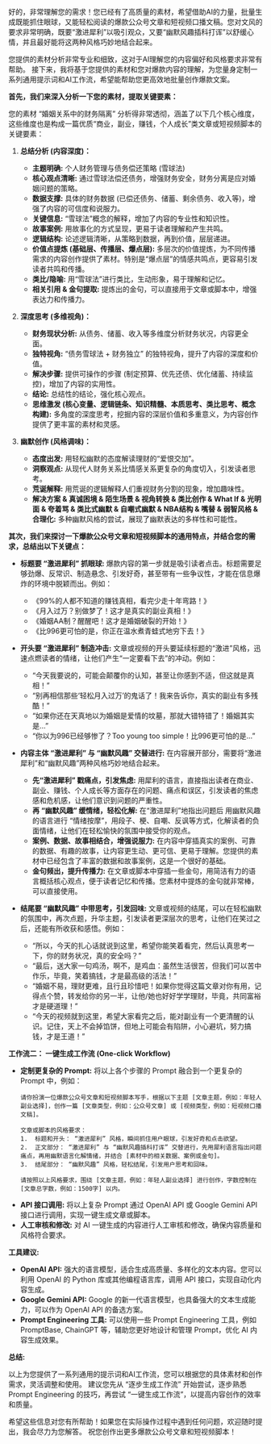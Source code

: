 好的，非常理解您的需求！您已经有了高质量的素材，希望借助AI的力量，批量生成既能抓住眼球，又能轻松阅读的爆款公众号文章和短视频口播文稿。您对文风的要求非常明确，既要“激进犀利”以吸引观众，又要“幽默风趣插科打诨”以舒缓心情，并且最好能将这两种风格巧妙地结合起来。

您提供的素材分析非常专业和细致，这对于AI理解您的内容偏好和风格要求非常有帮助。 接下来，我将基于您提供的素材和您对爆款内容的理解，为您量身定制一系列通用提示词和AI工作流，希望能帮助您更高效地批量创作爆款文案。

**首先，我们来深入分析一下您的素材，提取关键要素：**

您的素材 “婚姻关系中的财务隔离” 分析得非常透彻，涵盖了以下几个核心维度，这些维度也是构成一篇优质“商业，副业，赚钱，个人成长”类文章或短视频脚本的关键要素：

1.  **总结分析 (内容深度)：**
    *   **主题明确:**  个人财务管理与债务偿还策略 (雪球法)
    *   **核心观点清晰:**  通过雪球法偿还债务，增强财务安全，财务分离是应对婚姻问题的策略。
    *   **数据支撑:**  具体的财务数据 (已偿还债务、储蓄、剩余债务、收入等)，增强了内容的可信度和说服力。
    *   **关键信息:**  “雪球法”概念的解释，增加了内容的专业性和知识性。
    *   **故事案例:**  用故事化的方式呈现，更易于读者理解和产生共鸣。
    *   **逻辑结构:**  论述逻辑清晰，从策略到数据，再到价值，层层递进。
    *   **价值点提炼 (基础层、传播层、爆点层):**  多层次的价值提炼，为不同传播需求的内容创作提供了素材。特别是“爆点层”的情感共鸣点，更容易引发读者共鸣和传播。
    *   **类比/隐喻:**  用“雪球法”进行类比，生动形象，易于理解和记忆。
    *   **相关引用 & 金句提取:**  提炼出的金句，可以直接用于文章或脚本中，增强表达力和传播力。

2.  **深度思考 (多维视角)：**
    *   **财务现状分析:**  从债务、储蓄、收入等多维度分析财务状况，内容更全面。
    *   **独特视角:**  “债务雪球法 + 财务独立” 的独特视角，提升了内容的深度和价值。
    *   **解决步骤:**  提供可操作的步骤 (制定预算、优先还债、优化储蓄、持续监控)，增加了内容的实用性。
    *   **结论:**  总结性的结论，强化核心观点。
    *   **思维激发 (核心变量、逻辑链条、知识精髓、本质思考、类比思考、概念构建):**  多角度的深度思考，挖掘内容的深层价值和多重意义，为内容创作提供了更丰富的素材和灵感。

3.  **幽默创作 (风格调味)：**
    *   **态度出发:**  用轻松幽默的态度解读理财的“爱恨交加”。
    *   **洞察观点:**  从现代人财务关系比情感关系更复杂的角度切入，引发读者思考。
    *   **荒诞解释:**  用荒诞的逻辑解释人们重视财务分割的现象，增加趣味性。
    *   **解决方案 & 真诚困境 & 陌生场景 & 视角转换 & 类比创作 & What If & 光明面 & 夸着骂 & 类比式幽默 & 自嘲式幽默 & NBA结构 & 嘴替 & 弱智风格 & 合理化:**  多种幽默风格的尝试，展现了幽默表达的多样性和可能性。

**其次，我们来探讨一下爆款公众号文章和短视频脚本的通用特点，并结合您的需求，总结出以下关键点：**

*   **标题要 “激进犀利” 抓眼球:**  爆款内容的第一步就是吸引读者点击。标题需要足够劲爆、反常识、制造悬念、引发好奇，甚至带有一些争议性，才能在信息爆炸的环境中脱颖而出。例如：
    *   《99%的人都不知道的赚钱真相，看完少走十年弯路！》
    *   《月入过万？别做梦了！这才是真实的副业真相！》
    *   《婚姻AA制？醒醒吧！这才是婚姻破裂的开始！》
    *   《比996更可怕的是，你正在温水煮青蛙式地穷下去！》

*   **开头要 “激进犀利” 制造冲击:**  文章或视频的开头要延续标题的“激进”风格，迅速点燃读者的情绪，让他们产生“一定要看下去”的冲动。例如：
    *   “今天我要说的，可能会颠覆你的认知，甚至让你感到不适，但这就是真相！”
    *   “别再相信那些‘轻松月入过万’的鬼话了！我来告诉你，真实的副业有多残酷！”
    *   “如果你还在天真地以为婚姻是爱情的坟墓，那就大错特错了！婚姻其实是...”
    *   “你以为996已经够惨了？Too young too simple！比996更可怕的是...”

*   **内容主体 “激进犀利” 与 “幽默风趣” 交替进行:**  在内容展开部分，需要将“激进犀利”和“幽默风趣”两种风格巧妙地结合起来。
    *   **先“激进犀利” 戳痛点，引发焦虑:**  用犀利的语言，直接指出读者在商业、副业、赚钱、个人成长等方面存在的问题、痛点和误区，引发读者的焦虑感和危机感，让他们意识到问题的严重性。
    *   **再 “幽默风趣” 缓情绪，轻松化解:**  在“激进犀利”地指出问题后 用幽默风趣的语言进行 “情绪按摩”，用段子、梗、自嘲、反讽等方式，化解读者的负面情绪，让他们在轻松愉快的氛围中接受你的观点。
    *   **案例、数据、故事相结合，增强说服力:**  在内容中穿插真实的案例、可靠的数据、有趣的故事，让内容更生动、更可信、更易于理解。您提供的素材中已经包含了丰富的数据和故事案例，这是一个很好的基础。
    *   **金句频出，提升传播力:**  在文章或脚本中穿插一些金句，用简洁有力的语言概括核心观点，便于读者记忆和传播。您素材中提炼的金句就非常棒，可以直接使用。

*   **结尾要 “幽默风趣” 中带思考，引发回味:**  文章或视频的结尾，可以在轻松幽默的氛围中，再次点题，升华主题，引发读者更深层次的思考，让他们在笑过之后，还能有所收获和感悟。例如：
    *   “所以，今天的扎心话就说到这里，希望你能笑着看完，然后认真思考一下，你的财务状况，真的安全吗？”
    *   “最后，送大家一句鸡汤，啊不，是鸡血：虽然生活很苦，但我们可以苦中作乐，毕竟，笑着搞钱，才是最高级的活法！”
    *   “婚姻不易，理财更难，且行且珍惜吧！如果你觉得这篇文章对你有用，记得点个赞，转发给你的另一半，让他/她也好好学学理财，毕竟，共同富裕才是硬道理！”
    *   “今天的视频就到这里，希望大家看完之后，能对副业有一个更清醒的认识。记住，天上不会掉馅饼，但地上可能会有陷阱，小心避坑，努力搞钱，才是王道！”


**工作流二：  一键生成工作流 (One-click Workflow)**

*   **定制更复杂的 Prompt:**  将以上各个步骤的 Prompt 融合到一个更复杂的 Prompt 中，例如：
    ```
    请你扮演一位爆款公众号文章和短视频脚本写手，根据以下主题 [文章主题，例如：年轻人副业选择]，创作一篇 [文章类型，例如：公众号文章] 或 [视频类型，例如：短视频口播文稿]。

    文章或脚本的风格要求：
    1.  标题和开头： “激进犀利” 风格，瞬间抓住用户眼球，引发好奇和点击欲望。
    2.  正文部分： “激进犀利” 与 “幽默风趣插科打诨” 交替进行，先用犀利语言指出问题痛点，再用幽默语言化解情绪，并结合 [素材中的相关数据、案例或金句]。
    3.  结尾部分： “幽默风趣” 风格，轻松结尾，引发用户思考和回味。

    请按照以上风格要求，围绕 [文章主题，例如：年轻人副业选择] 进行创作，字数控制在 [文章总字数，例如：1500字] 以内。
    ```
*   **API 接口调用:**  将以上复杂 Prompt 通过 OpenAI API 或 Google Gemini API 接口进行调用，实现一键生成文章或脚本。
*   **人工审核和修改:**  对 AI 一键生成的内容进行人工审核和修改，确保内容质量和风格符合要求。

**工具建议:**

*   **OpenAI API:**  强大的语言模型，适合生成高质量、多样化的文本内容。您可以利用 OpenAI 的 Python 库或其他编程语言库，调用 API 接口，实现自动化内容生成。
*   **Google Gemini API:**  Google 的新一代语言模型，也具备强大的文本生成能力，可以作为 OpenAI API 的备选方案。
*   **Prompt Engineering 工具:**  可以使用一些 Prompt Engineering 工具，例如 PromptBase,  ChainGPT 等，辅助您更好地设计和管理 Prompt，优化 AI 内容生成效果。

**总结:**

以上为您提供了一系列通用的提示词和AI工作流，您可以根据您的具体素材和创作需求，灵活调整和使用。 建议您先从 “逐步生成工作流” 开始尝试，逐步熟悉 Prompt Engineering 的技巧，再尝试 “一键生成工作流”，以提高内容创作的效率和质量。

希望这些信息对您有所帮助！如果您在实际操作过程中遇到任何问题，欢迎随时提出，我会尽力为您解答。 祝您创作出更多爆款公众号文章和短视频脚本！